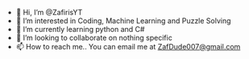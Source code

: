 - 👋 Hi, I’m @ZafirisYT
- 👀 I’m interested in Coding, Machine Learning and Puzzle Solving
- 🌱 I’m currently learning python and C#
- 💞️ I’m looking to collaborate on nothing specific
- 📫 How to reach me.. You can email me at ZafDude007@gmail.com

<!---
ZafirisYT/ZafirisYT is a ✨ special ✨ repository because its `README.md` (this file) appears on your GitHub profile.
You can click the Preview link to take a look at your changes.
--->
